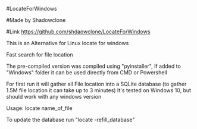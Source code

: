 #LocateForWindows

#Made by Shadowclone

#Link https://github.com/shdaowclone/LocateForWindows


This is an Alternative for Linux locate for windows

Fast search for file location

The pre-compiled version was compiled using "pyinstaller", If added to "Windows" folder it can be used directly from CMD or Powershell

For first run it will gather all File location into a SQLite database (to gather 1.5M file location it can take up to 3 minutes)
It's tested on Windows 10, but should work with any windows version

Usage: locate name_of_file

To update the database run "locate -refill_database"
